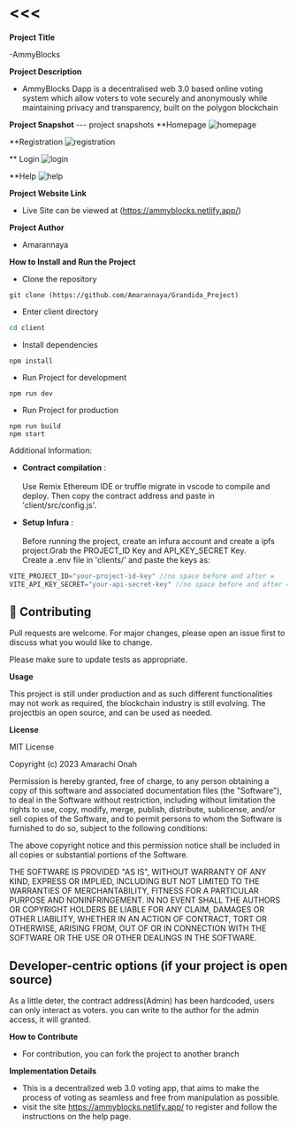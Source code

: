 <<<
=======
**Project Title**

-AmmyBlocks

**Project Description**

- AmmyBlocks Dapp is a decentralised web 3.0 based online voting system which allow voters to vote securely and anonymously while maintaining privacy and transparency, built on the polygon blockchain

**Project Snapshot**
--- project snapshots
**Homepage
![homepage](https://user-images.githubusercontent.com/93910020/214582472-326439c7-2b67-4b4f-b085-7a061ce79e3e.png)

**Registration
![registration](https://user-images.githubusercontent.com/93910020/214582657-c59f1996-39e4-4f23-852f-def499ae142a.png)

** Login
![login](https://user-images.githubusercontent.com/93910020/214582728-2dbec387-6a2b-4205-8dec-f9d3576d0dbb.png)

**Help
![help](https://user-images.githubusercontent.com/93910020/214582797-67eaad76-96c9-432f-9e4d-b6336e3e49e1.png)


**Project Website Link**

- Live Site can be viewed at (https://ammyblocks.netlify.app/)


**Project Author**

- Amarannaya


****How to Install and Run the Project****

- Clone the repository
```git
git clone (https://github.com/Amarannaya/Grandida_Project)
```
* Enter client directory
```bash
cd client
```
* Install dependencies
```npm
npm install
```
* Run Project for development
```npm
npm run dev
```
* Run Project for production
```npm
npm run build
npm start
```

Additional Information:
* __Contract compilation__ : <br><br>
Use Remix Ethereum IDE or truffle migrate in vscode to compile and deploy.
Then copy the contract address and paste in 'client/src/config.js'.

* __Setup Infura__ : <br><br>
Before running the project, create an infura account and create a ipfs project.Grab the PROJECT_ID Key and API_KEY_SECRET Key.<br>Create a .env file in 'clients/' and paste the keys as:
```javascript
VITE_PROJECT_ID="your-project-id-key" //no space before and after =
VITE_API_KEY_SECRET="your-api-secret-key" //no space before and after =
```

## :handshake: Contributing

Pull requests are welcome. For major changes, please open an issue first
to discuss what you would like to change.

Please make sure to update tests as appropriate.

**Usage**

 This project is still under production and as such different functionalities may not work as required, the blockchain industry is still evolving.
 The projectbis an open source, and can be used as needed.

**License**

MIT License

Copyright (c) 2023 Amarachi Onah

Permission is hereby granted, free of charge, to any person obtaining a copy
of this software and associated documentation files (the "Software"), to deal
in the Software without restriction, including without limitation the rights
to use, copy, modify, merge, publish, distribute, sublicense, and/or sell
copies of the Software, and to permit persons to whom the Software is
furnished to do so, subject to the following conditions:

The above copyright notice and this permission notice shall be included in all
copies or substantial portions of the Software.

THE SOFTWARE IS PROVIDED "AS IS", WITHOUT WARRANTY OF ANY KIND, EXPRESS OR
IMPLIED, INCLUDING BUT NOT LIMITED TO THE WARRANTIES OF MERCHANTABILITY,
FITNESS FOR A PARTICULAR PURPOSE AND NONINFRINGEMENT. IN NO EVENT SHALL THE
AUTHORS OR COPYRIGHT HOLDERS BE LIABLE FOR ANY CLAIM, DAMAGES OR OTHER
LIABILITY, WHETHER IN AN ACTION OF CONTRACT, TORT OR OTHERWISE, ARISING FROM,
OUT OF OR IN CONNECTION WITH THE SOFTWARE OR THE USE OR OTHER DEALINGS IN THE
SOFTWARE.


## **Developer-centric options (if your project is open source)**

As a little deter, the contract address(Admin) has been hardcoded, users can only interact as voters.
you can write to the author for the admin access, it will granted.

**How to Contribute**

- For contribution, you can fork the project to another branch


**Implementation Details**

- This is a decentralized web 3.0 voting app, that aims to make the process of voting as seamless and free from manipulation as possible.
- visit the site https://ammyblocks.netlify.app/ to register and follow the instructions on the help page.
>>>
